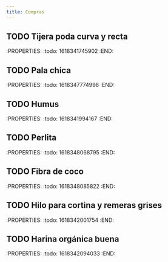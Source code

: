 ```yaml
---
title: Compras
---
```


## TODO Tijera poda curva y recta
:PROPERTIES:
:todo: 1618341745902
:END:
## TODO Pala chica
:PROPERTIES:
:todo: 1618347774996
:END:
## TODO Humus
:PROPERTIES:
:todo: 1618341994167
:END:
## TODO Perlita
:PROPERTIES:
:todo: 1618348068795
:END:
## TODO Fibra de coco
:PROPERTIES:
:todo: 1618348085822
:END:
## TODO Hilo para cortina y remeras grises
:PROPERTIES:
:todo: 1618342001754
:END:
## TODO Harina orgánica buena
:PROPERTIES:
:todo: 1618342094033
:END:
##
